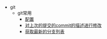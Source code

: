 - git
	- git常用
		- [配置](use.md#配置)
		- [对上次的提交的commit的描述进行修改](use.md#对上次的提交的commit的描述进行修改 )
		- [获取最新的分支列表](use.md#获取最新的分支列表)


